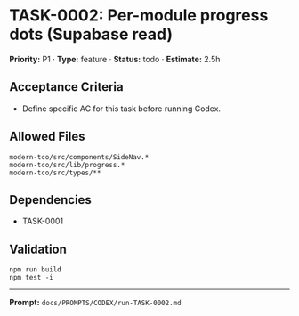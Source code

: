 # TASK-0002: Per-module progress dots (Supabase read)
**Priority:** P1 · **Type:** feature · **Status:** todo · **Estimate:** 2.5h

## Acceptance Criteria
- Define specific AC for this task before running Codex.

## Allowed Files
```
modern-tco/src/components/SideNav.*
modern-tco/src/lib/progress.*
modern-tco/src/types/**
```

## Dependencies
- TASK-0001

## Validation
```
npm run build
npm test -i
```

---
**Prompt:** `docs/PROMPTS/CODEX/run-TASK-0002.md`
